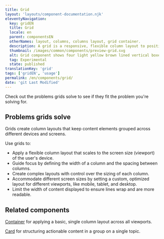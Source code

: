 ```yaml
---
title: Grid
layout: 'layouts/component-documentation.njk'
eleventyNavigation:
  key: gridEN
  title: Grid
  locale: en
  parent: componentsEN
  otherNames: layout, columns, columns layout, grid container.
  description: A grid is a responsive, flexible column layout to position elements on a page.
  thumbnail: /images/common/components/preview-grid.svg
  alt: Grid component shows four light yellow brown lined vertical boxes to show the layout.
  tag: Experimental
  state: published
translationKey: 'grid'
tags: ['gridEN', 'usage']
permalink: /en/components/grid/
date: 'git Last Modified'
---
```


Check out the problems grids solve to see if they fit the problem you're solving for.

## Problems grids solve

Grids create column layouts that keep content elements grouped across different devices and screens.

Use grids to:

- Apply a flexible column layout that scales to the screen size (viewport) of the user's device.
- Guide focus by defining the width of a column and the spacing between columns.
- Create complex layouts with control over the sizing of each column.
- Accommodate different screen sizes by setting a custom, optimized layout for different viewports, like mobile, tablet, and desktop.
- Limit the width of content displayed to ensure lines wrap and are more readable.

<article class="bg-full-width bg-primary text-light pt-500 pb-400 my-500">
  <h2 class="mt-0 mb-400">Related components</h2>

<a href="{{ links.container }}" class="link-light">Container</a> for applying a basic, single column layout across all viewports.

<a href="{{ links.card }}" class="link-light">Card</a> for structuring actionable content in a group on a single topic.

</article>
